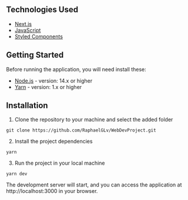 ## Technologies Used
- [Next.js](https://nextjs.org/docs)
- [JavaScript](https://devdocs.io/javascript/)
- [Styled Components](https://styled-components.com/docs)

## Getting Started
Before running the application, you will need install these:
- [Node.js](https://nodejs.org/en) - version: 14.x or higher
- [Yarn](https://yarnpkg.com/) - version: 1.x or higher

## Installation
1. Clone the repository to your machine and select the added folder
```
git clone https://github.com/RaphaelGLv/WebDevProject.git
```
2. Install the project dependencies
```
yarn
```
3. Run the project in your local machine
```
yarn dev
```
The development server will start, and you can access the application at http://localhost:3000 in your browser.
